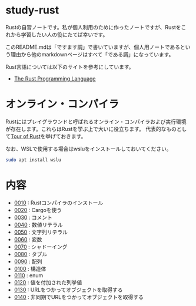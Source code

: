 # study-rust
Rustの自習ノートです。私が個人利用のために作ったノートですが、Rustをこれから学習したい人の役にたてば幸いです。

このREADME.mdは「ですます調」で書いていますが、個人用ノートであるという理由から他のmarkdownページはすべて「である調」になっています。

Rust言語については以下のサイトを参考にしています。
- [The Rust Programming Language](https://doc.rust-lang.org/book/title-page.html)

# オンライン・コンパイラ
Rustにはプレイグラウンドと呼ばれるオンライン・コンパイラおよび実行環境が存在します。これらはRustを学ぶ上で大いに役立ちます。
代表的なものとして[Tour of Rust](https://tourofrust.com/)を挙げておきます。

なお、WSLで使用する場合はwsluをインストールしておいてください。
```sh
sudo apt install wslu
```
# 内容

- [0010](p0010_install/README.md) : Rustコンパイラのインストール
- [0020](p0020_cargo/README.md) : Cargoを使う
- [0030](p0030_comment/README.md) : コメント
- [0040](p0040_number_literal/README.md ) : 数値リテラル
- [0050](p0050_string_literal/README.md) : 文字列リテラル
- [0060](p0060_variable/README.md ) : 変数
- [0070](p0070_shadowing/README.md) : シャドーイング
- [0080](p0080_tuple/README.md) : タプル
- [0090](p0090_array/README.md) : 配列
- [0100](p0100-struct/README.md) : 構造体
- [0110](p0110-enum/README.md) : enum
- [0120](p0120-enum-bound/README.md) : 値を付加された列挙値
- [0130](p0130-reqwest-blocking/README.md) : URLをつかってオブジェクトを取得する
- [0140](p0140-reqwest-async/README.md) : 非同期でURLをつかってオブジェクトを取得する